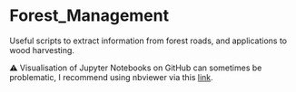 # Forest_Management
Useful scripts to extract information from forest roads, and applications to wood harvesting.

:warning: Visualisation of Jupyter Notebooks on GitHub can sometimes be problematic, I recommend using nbviewer via this [link](https://nbviewer.jupyter.org/github/pierremifasol/Forest_Management/blob/main/Foret.ipynb).
